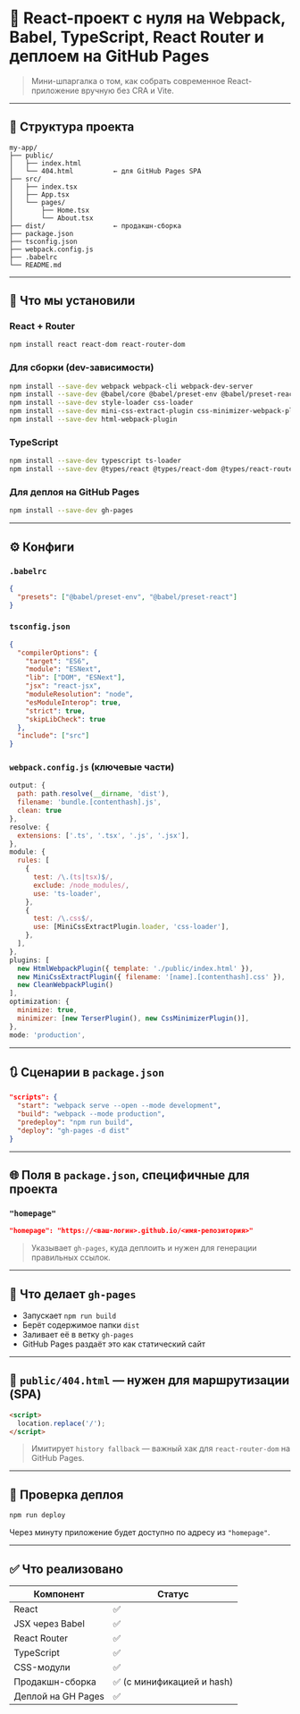 # 📘 React-проект с нуля на Webpack, Babel, TypeScript, React Router и деплоем на GitHub Pages

> Мини-шпаргалка о том, как собрать современное React-приложение вручную без CRA и Vite.

---

## 📁 Структура проекта

```
my-app/
├── public/
│   ├── index.html
│   └── 404.html          ← для GitHub Pages SPA
├── src/
│   ├── index.tsx
│   ├── App.tsx
│   └── pages/
│       ├── Home.tsx
│       └── About.tsx
├── dist/                 ← продакшн-сборка
├── package.json
├── tsconfig.json
├── webpack.config.js
├── .babelrc
└── README.md
```

---

## 🚀 Что мы установили

### React + Router

```bash
npm install react react-dom react-router-dom
```

### Для сборки (dev-зависимости)

```bash
npm install --save-dev webpack webpack-cli webpack-dev-server
npm install --save-dev @babel/core @babel/preset-env @babel/preset-react babel-loader
npm install --save-dev style-loader css-loader
npm install --save-dev mini-css-extract-plugin css-minimizer-webpack-plugin terser-webpack-plugin clean-webpack-plugin
npm install --save-dev html-webpack-plugin
```

### TypeScript

```bash
npm install --save-dev typescript ts-loader
npm install --save-dev @types/react @types/react-dom @types/react-router-dom
```

### Для деплоя на GitHub Pages

```bash
npm install --save-dev gh-pages
```

---

## ⚙️ Конфиги

### `.babelrc`

```json
{
  "presets": ["@babel/preset-env", "@babel/preset-react"]
}
```

### `tsconfig.json`

```json
{
  "compilerOptions": {
    "target": "ES6",
    "module": "ESNext",
    "lib": ["DOM", "ESNext"],
    "jsx": "react-jsx",
    "moduleResolution": "node",
    "esModuleInterop": true,
    "strict": true,
    "skipLibCheck": true
  },
  "include": ["src"]
}
```

### `webpack.config.js` (ключевые части)

```js
output: {
  path: path.resolve(__dirname, 'dist'),
  filename: 'bundle.[contenthash].js',
  clean: true
},
resolve: {
  extensions: ['.ts', '.tsx', '.js', '.jsx'],
},
module: {
  rules: [
    {
      test: /\.(ts|tsx)$/,
      exclude: /node_modules/,
      use: 'ts-loader',
    },
    {
      test: /\.css$/,
      use: [MiniCssExtractPlugin.loader, 'css-loader'],
    },
  ],
},
plugins: [
  new HtmlWebpackPlugin({ template: './public/index.html' }),
  new MiniCssExtractPlugin({ filename: '[name].[contenthash].css' }),
  new CleanWebpackPlugin()
],
optimization: {
  minimize: true,
  minimizer: [new TerserPlugin(), new CssMinimizerPlugin()],
},
mode: 'production',
```

---

## 🔃 Сценарии в `package.json`

```json
"scripts": {
  "start": "webpack serve --open --mode development",
  "build": "webpack --mode production",
  "predeploy": "npm run build",
  "deploy": "gh-pages -d dist"
}
```

---

## 🌐 Поля в `package.json`, специфичные для проекта

### `"homepage"`

```json
"homepage": "https://<ваш-логин>.github.io/<имя-репозитория>"
```

> Указывает `gh-pages`, куда деплоить и нужен для генерации правильных ссылок.

---

## 🧠 Что делает `gh-pages`

* Запускает `npm run build`
* Берёт содержимое папки `dist`
* Заливает её в ветку `gh-pages`
* GitHub Pages раздаёт это как статический сайт

---

## 📄 `public/404.html` — нужен для маршрутизации (SPA)

```html
<script>
  location.replace('/');
</script>
```

> Имитирует `history fallback` — важный хак для `react-router-dom` на GitHub Pages.

---

## 🧪 Проверка деплоя

```bash
npm run deploy
```

Через минуту приложение будет доступно по адресу из `"homepage"`.

---

## ✅ Что реализовано

| Компонент          | Статус                    |
| ------------------ | ------------------------- |
| React              | ✅                         |
| JSX через Babel    | ✅                         |
| React Router       | ✅                         |
| TypeScript         | ✅                         |
| CSS-модули         | ✅                         |
| Продакшн-сборка    | ✅ (с минификацией и hash) |
| Деплой на GH Pages | ✅                         |
